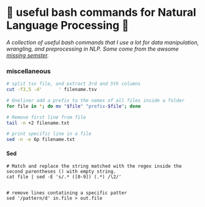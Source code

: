 # :candy: useful bash commands for Natural Language Processing :candy:
*A collection of useful bash commands that I use a lot for data manipulation, wrangling, and preprocessing in NLP. Some come from the awsome [missing semster](https://missing.csail.mit.edu/2020/course-shell/).*


### miscellaneous
```bash
# split tsv file, and extract 3rd and 5th columns
cut -f3,5 -d'      ' filename.tsv

# Oneliner add a prefix to the names of all files inside a folder
for file in *; do mv "$file" "prefix-$file"; done 

# Remove first line from file
tail -n +2 filename.txt

# print specific line in a file
sed -n -e 6p filename.txt
```


#### Sed 

```
# Match and replace the string matched with the regex inside the second parentheses () with empty string.
cat file | sed -E 's/.* ([0-9]) (.*) /\2/'


# remove lines contatining a specific patter
sed '/pattern/d' in.file > out.file
```

